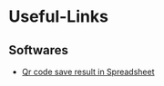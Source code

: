 # Useful-Links

## Softwares
* [Qr code save result in Spreadsheet](http://www.qrcodeshowto.com/qr-code-webcam-to-excel-or-google-spreadsheet-zbar/)
